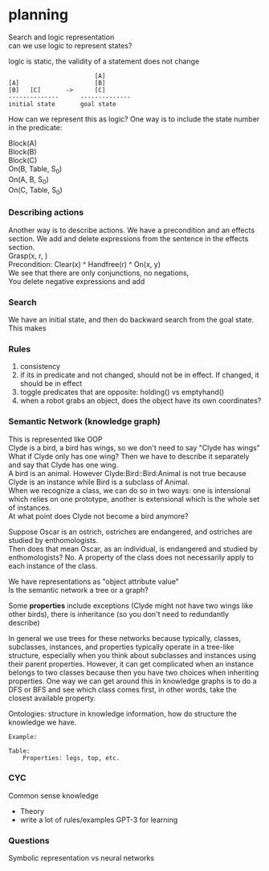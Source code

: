 # planning

Search and logic representation  
can we use logic to represent states?

logic is static, the validity of a statement does not change

```
                        [A]
[A]                     [B]
[B]   [C]       ->      [C]
--------------      --------------
initial state       goal state
```

How can we represent this as logic? One way is to include the state number in the predicate:  

Block(A)  
Block(B)  
Block(C)  
On(B, Table, S<sub>0</sub>)  
On(A, B, S<sub>0</sub>)  
On(C, Table, S<sub>0</sub>)  

### Describing actions
Another way is to describe actions. We have a precondition and an effects section. We add and delete expressions from the sentence in the effects section.   
Grasp(x, r, )  
Precondition: Clear(x) ^ Handfree(r) ^ On(x, y)  
We see that there are only conjunctions, no negations,  
You delete negative expressions and add 

### Search
We have an initial state, and then do backward search from the goal state. This makes

### Rules
1. consistency
2. if its in predicate and not changed, should not be in effect. If changed, it should be in effect
3. toggle predicates that are opposite: holding() vs emptyhand()
4. when a robot grabs an object, does the object have its own coordinates?

### Semantic Network (knowledge graph)
This is represented like OOP  
Clyde is a bird, a bird has wings, so we don't need to say "Clyde has wings"  
What if Clyde only has one wing? Then we have to describe it separately and say that Clyde has one wing.  
A bird is an animal. However Clyde:Bird::Bird:Animal is not true because Clyde is an instance while Bird is a subclass of Animal.  
When we recognize a class, we can do so in two ways: one is intensional which relies on one prototype, another is extensional which is the whole set of instances.  
At what point does Clyde not become a bird anymore?  

Suppose Oscar is an ostrich, ostriches are endangered, and ostriches are studied by enthomologists.  
Then does that mean Oscar, as an individual, is endangered and studied by enthomologists? No. A property of the class does not necessarily apply to each instance of the class.  

We have representations as "object attribute value"  
Is the semantic network a tree or a graph?

Some **properties** include exceptions (Clyde might not have two wings like other birds), there is inheritance (so you don't need to redundantly describe)  

In general we use trees for these networks because typically, classes, subclasses, instances, and properties typically operate in a tree-like structure, especially when you think about subclasses and instances using their parent properties. However, it can get complicated when an instance belongs to two classes because then you have two choices when inheriting properties. One way we can get around this in knowledge graphs is to do a DFS or BFS and see which class comes first, in other words, take the closest available property.  

Ontologies: structure in knowledge information, how do structure the knowledge we have. 

```
Example: 

Table: 
    Properties: legs, top, etc.
```

### CYC
Common sense knowledge
- Theory
- write a lot of rules/examples
GPT-3 for learning

### Questions
Symbolic representation vs neural networks
